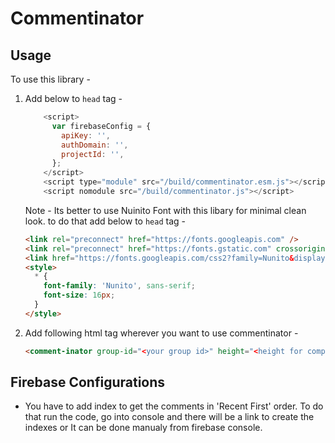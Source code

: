 # Commentinator

## Usage
To use this library - 
1. Add below to `head` tag - 

    ```javascript
        <script>
          var firebaseConfig = {
            apiKey: '',
            authDomain: '',
            projectId: '',
          };
        </script>
        <script type="module" src="/build/commentinator.esm.js"></script>
        <script nomodule src="/build/commentinator.js"></script>
    ```
    Note - Its better to use Nuinito Font with this libary for minimal clean look. to do that add below to `head` tag - 
    ```html
    <link rel="preconnect" href="https://fonts.googleapis.com" />
    <link rel="preconnect" href="https://fonts.gstatic.com" crossorigin />
    <link href="https://fonts.googleapis.com/css2?family=Nunito&display=swap" rel="stylesheet" />
    <style>
      * {
        font-family: 'Nunito', sans-serif;
        font-size: 16px;
      }
    </style>
    ```
2. Add following html tag wherever you want to use commentinator - 
    ```html
    <comment-inator group-id="<your group id>" height="<height for component>"/>
    ```



## Firebase Configurations
- You have to add index to get the comments in 'Recent First' order. To do that run the code, go into console and there will be a link to create the indexes or It can be done manualy from firebase console.